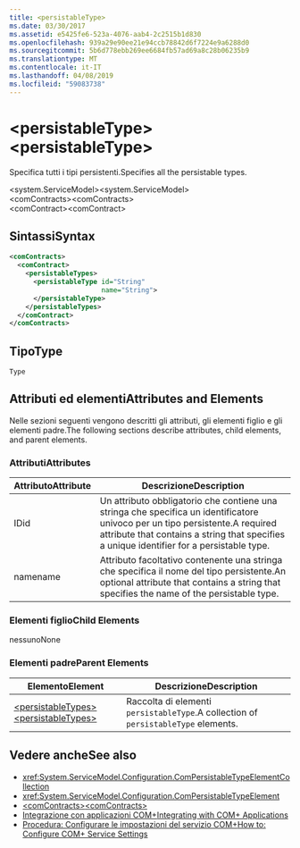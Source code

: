```yaml
---
title: <persistableType>
ms.date: 03/30/2017
ms.assetid: e5425fe6-523a-4076-aab4-2c2515b1d830
ms.openlocfilehash: 939a29e90ee21e94ccb78842d6f7224e9a6288d0
ms.sourcegitcommit: 5b6d778ebb269ee6684fb57ad69a8c28b06235b9
ms.translationtype: MT
ms.contentlocale: it-IT
ms.lasthandoff: 04/08/2019
ms.locfileid: "59083738"
---
```

# <a name="persistabletype"></a><span data-ttu-id="20fcb-101">\<persistableType></span><span class="sxs-lookup"><span data-stu-id="20fcb-101">\<persistableType></span></span>
<span data-ttu-id="20fcb-102">Specifica tutti i tipi persistenti.</span><span class="sxs-lookup"><span data-stu-id="20fcb-102">Specifies all the persistable types.</span></span>  
  
 <span data-ttu-id="20fcb-103">\<system.ServiceModel></span><span class="sxs-lookup"><span data-stu-id="20fcb-103">\<system.ServiceModel></span></span>  
<span data-ttu-id="20fcb-104">\<comContracts></span><span class="sxs-lookup"><span data-stu-id="20fcb-104">\<comContracts></span></span>  
<span data-ttu-id="20fcb-105">\<comContract></span><span class="sxs-lookup"><span data-stu-id="20fcb-105">\<comContract></span></span>  
  
## <a name="syntax"></a><span data-ttu-id="20fcb-106">Sintassi</span><span class="sxs-lookup"><span data-stu-id="20fcb-106">Syntax</span></span>  
  
```xml  
<comContracts>
  <comContract>
    <persistableTypes>
      <persistableType id="String"
                       name="String">
      </persistableType>
    </persistableTypes>
  </comContract>
</comContracts>
```  
  
## <a name="type"></a><span data-ttu-id="20fcb-107">Tipo</span><span class="sxs-lookup"><span data-stu-id="20fcb-107">Type</span></span>  
 `Type`  
  
## <a name="attributes-and-elements"></a><span data-ttu-id="20fcb-108">Attributi ed elementi</span><span class="sxs-lookup"><span data-stu-id="20fcb-108">Attributes and Elements</span></span>  
 <span data-ttu-id="20fcb-109">Nelle sezioni seguenti vengono descritti gli attributi, gli elementi figlio e gli elementi padre.</span><span class="sxs-lookup"><span data-stu-id="20fcb-109">The following sections describe attributes, child elements, and parent elements.</span></span>  
  
### <a name="attributes"></a><span data-ttu-id="20fcb-110">Attributi</span><span class="sxs-lookup"><span data-stu-id="20fcb-110">Attributes</span></span>  
  
|<span data-ttu-id="20fcb-111">Attributo</span><span class="sxs-lookup"><span data-stu-id="20fcb-111">Attribute</span></span>|<span data-ttu-id="20fcb-112">Descrizione</span><span class="sxs-lookup"><span data-stu-id="20fcb-112">Description</span></span>|  
|---------------|-----------------|  
|<span data-ttu-id="20fcb-113">ID</span><span class="sxs-lookup"><span data-stu-id="20fcb-113">id</span></span>|<span data-ttu-id="20fcb-114">Un attributo obbligatorio che contiene una stringa che specifica un identificatore univoco per un tipo persistente.</span><span class="sxs-lookup"><span data-stu-id="20fcb-114">A required attribute that contains a string that specifies a unique identifier for a persistable type.</span></span>|  
|<span data-ttu-id="20fcb-115">name</span><span class="sxs-lookup"><span data-stu-id="20fcb-115">name</span></span>|<span data-ttu-id="20fcb-116">Attributo facoltativo contenente una stringa che specifica il nome del tipo persistente.</span><span class="sxs-lookup"><span data-stu-id="20fcb-116">An optional attribute that contains a string that specifies the name of the persistable type.</span></span>|  
  
### <a name="child-elements"></a><span data-ttu-id="20fcb-117">Elementi figlio</span><span class="sxs-lookup"><span data-stu-id="20fcb-117">Child Elements</span></span>  
 <span data-ttu-id="20fcb-118">nessuno</span><span class="sxs-lookup"><span data-stu-id="20fcb-118">None</span></span>  
  
### <a name="parent-elements"></a><span data-ttu-id="20fcb-119">Elementi padre</span><span class="sxs-lookup"><span data-stu-id="20fcb-119">Parent Elements</span></span>  
  
|<span data-ttu-id="20fcb-120">Elemento</span><span class="sxs-lookup"><span data-stu-id="20fcb-120">Element</span></span>|<span data-ttu-id="20fcb-121">Descrizione</span><span class="sxs-lookup"><span data-stu-id="20fcb-121">Description</span></span>|  
|-------------|-----------------|  
|[<span data-ttu-id="20fcb-122">\<persistableTypes></span><span class="sxs-lookup"><span data-stu-id="20fcb-122">\<persistableTypes></span></span>](../../../../../docs/framework/configure-apps/file-schema/wcf/persistabletypes.md)|<span data-ttu-id="20fcb-123">Raccolta di elementi `persistableType`.</span><span class="sxs-lookup"><span data-stu-id="20fcb-123">A collection of `persistableType` elements.</span></span>|  
  
## <a name="see-also"></a><span data-ttu-id="20fcb-124">Vedere anche</span><span class="sxs-lookup"><span data-stu-id="20fcb-124">See also</span></span>

- <xref:System.ServiceModel.Configuration.ComPersistableTypeElementCollection>
- <xref:System.ServiceModel.Configuration.ComPersistableTypeElement>
- [<span data-ttu-id="20fcb-125">\<comContracts></span><span class="sxs-lookup"><span data-stu-id="20fcb-125">\<comContracts></span></span>](../../../../../docs/framework/configure-apps/file-schema/wcf/comcontracts.md)
- [<span data-ttu-id="20fcb-126">Integrazione con applicazioni COM+</span><span class="sxs-lookup"><span data-stu-id="20fcb-126">Integrating with COM+ Applications</span></span>](../../../../../docs/framework/wcf/feature-details/integrating-with-com-plus-applications.md)
- [<span data-ttu-id="20fcb-127">Procedura: Configurare le impostazioni del servizio COM+</span><span class="sxs-lookup"><span data-stu-id="20fcb-127">How to: Configure COM+ Service Settings</span></span>](../../../../../docs/framework/wcf/feature-details/how-to-configure-com-service-settings.md)
